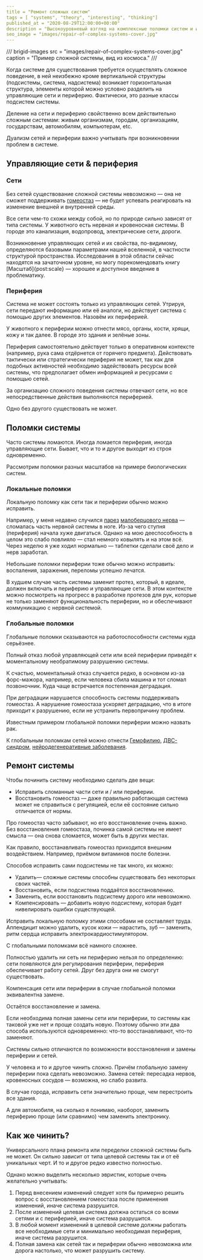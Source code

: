 ```yaml
---
title = "Ремонт сложных систем"
tags = [ "systems", "theory", "interesting", "thinking"]
published_at = "2020-08-29T12:00:00+00:00"
description = "Высокоуровневый взгляд на комплексные поломки систем и их ремонт."
seo_image = "images/repair-of-complex-systems-cover.jpg"
---
```


/// brigid-images
src = "images/repair-of-complex-systems-cover.jpg"
caption = "Пример сложной системы, вид из космоса."
///

Когда системе для существования требуется осуществлять сложное поведение, в ней неизбежно кроме вертикальной структуры (подсистемы, система, надсистема) возникает горизонтальная структура, элементы которой можно условно разделить на управляющие сети и периферию. Фактически, это разные классы подсистем системы.

Деление на сети и периферию свойственно всем действительно сложным системам: живым организмам, городам, организациям, государствам, автомобилям, компьютерам, etc.

Дуализм сетей и периферии важно учитывать при возникновении проблем в системе.

<!-- more -->

## Управляющие сети & периферия

### Сети

Без сетей существование сложной системы невозможно — она не сможет поддерживать [гомеостаз](https://ru.wikipedia.org/wiki/%D0%93%D0%BE%D0%BC%D0%B5%D0%BE%D1%81%D1%82%D0%B0%D0%B7) — не будет успевать реагировать на изменение внешней и внутренней среды.

Все сети чем-то схожи между собой, но по природе сильно зависят от типа системы. У животного есть нервная и кровеносная системы. В городе это канализация, водопровод, электрические сети, дороги.

Возникновение управляющих сетей и их свойства, по-видимому, определяются базовыми параметрами нашей вселенной, в частности структурой пространства. Исследования в этой области сейчас находятся на зачаточном уровне, но могу порекомендовать книгу [Масштаб]{post:scale} — хорошее и доступное введение в проблематику.

### Периферия

Система не может состоять только из управляющих сетей. Утрируя, сети передают информацию или её аналоги, но действует система с помощью других элементов. Назовём их периферией.

У животного к периферии можно отнести мясо, органы, кости, хрящи, кожу и так далее. В городе это здания и зелёные зоны.

Периферия самостоятельно действует только в оперативном контексте (например, рука сама отдёрнется от горячего предмета). Действовать тактически или стратегически периферия не может, так как для подобных активностей необходимо задействовать ресурсы всей системы, что предполагает обмен информацией и ресурсами с помощью сетей.

За организацию сложного поведения системы отвечают сети, но все непосредственные действия выполняются периферией.

Одно без другого существовать не может.

## Поломки системы

Часто системы ломаются. Иногда ломается периферия, иногда управляющие сети. Бывает, что и то и другое выходит из строя одновременно.

Рассмотрим поломки разных масштабов на примере биологических систем.

### Локальные поломки

Локальную поломку как сети так и периферии обычно можно исправить.

Например, у меня недавно случился [парез](https://ru.wikipedia.org/wiki/%D0%9F%D0%B0%D1%80%D0%B5%D0%B7) [малоберцового нерва](https://ru.wikipedia.org/wiki/%D0%9E%D0%B1%D1%89%D0%B8%D0%B9_%D0%BC%D0%B0%D0%BB%D0%BE%D0%B1%D0%B5%D1%80%D1%86%D0%BE%D0%B2%D1%8B%D0%B9_%D0%BD%D0%B5%D1%80%D0%B2) — сломалась часть нервной системы в ноге. Из-за чего ступня (периферия) начала хуже двигаться. Однако на мою дееспособность в целом это слабо повлияло — стал немного ковылять и на этом всё. Через неделю я уже ходил нормально — таблетки сделали своё дело и нерв заработал.

Небольшие поломки периферии тоже обычно можно исправить: воспаления, заражения, переломы успешно лечатся.

В худшем случае часть системы заменит протез, который, в идеале, должен включать и периферию и управляющие сети. В этом контексте можно посмотреть на прогресс в разработке протезов для рук, которые не только заменяют функциональность периферии, но и обеспечивают коммуникацию с нервной системой.

### Глобальные поломки

Глобальные поломки сказываются на работоспособности системы куда серьёзнее.

Полный отказ любой управляющей сети или всей периферии приведёт к моментальному необратимому разрушению системы.

К счастью, моментальный отказ случается редко, в основном из-за форс-мажора, например, если человека сбила машина и тот сломал позвоночник. Куда чаще встречается постепенная деградация.

При деградации нарушается способность системы поддерживать гомеостаз. А нарушение гомеостаза ускоряет деградацию, что в итоге приходит к разрушению, если не устранить первопричину проблем.

Известным примером глобальной поломки периферии можно назвать рак.

К глобальным поломкам сетей можно отнести [Гемофилию](https://ru.wikipedia.org/wiki/%D0%93%D0%B5%D0%BC%D0%BE%D1%84%D0%B8%D0%BB%D0%B8%D1%8F), [ДВС-синдром](https://ru.wikipedia.org/wiki/%D0%94%D0%92%D0%A1-%D1%81%D0%B8%D0%BD%D0%B4%D1%80%D0%BE%D0%BC), [нейродегенеративные заболевания](https://ru.wikipedia.org/wiki/%D0%9D%D0%B5%D0%B9%D1%80%D0%BE%D0%B4%D0%B5%D0%B3%D0%B5%D0%BD%D0%B5%D1%80%D0%B0%D1%82%D0%B8%D0%B2%D0%BD%D0%BE%D0%B5_%D0%B7%D0%B0%D0%B1%D0%BE%D0%BB%D0%B5%D0%B2%D0%B0%D0%BD%D0%B8%D0%B5).

## Ремонт системы

Чтобы починить систему необходимо сделать две вещи:

- Исправить сломанные части сети и / или периферии.
- Восстановить гомеостаз — даже правильно работающая система может не справиться с регуляцией, если её состояние сильно отличается от нормы.

Про гомеостаз часто забывают, но его восстановление очень важно. Без восстановления гомеостаза, починка самой системы не имеет смысла — она снова сломается, может быть в других местах.

Как правило, восстанавливать гомеостаз приходится внешним воздействием. Например, приёмом витаминов после болезни.

Способов исправить сами подсистемы не так много, их можно:

- Удалить— сложные системы способны существовать без некоторых своих частей.
- Восстановить, если подсистема поддаётся восстановлению.
- Заменить, если восстановить подсистему дорого или невозможно.
- Компенсировать — добавить новую подсистему, которая будет нивелировать ошибки существующей.

Исправить локальную поломку этими способами не составляет труда. Аппендицит можно удалить, кусок кожи — нарастить, зуб — заменить, ритм сердца исправить электрокардиостимулятором.

С глобальными поломками всё намного сложнее.

Полностью удалить ни сеть ни периферию нельзя по определению: сети появляются для регулирования периферии, периферия обеспечивает работу сетей. Друг без друга они не смогут существовать.

Компенсация сети или периферии в случае глобальной поломки эквивалентна замене.

Остаётся восстановление и замена.

Если необходима полная замены сети или периферии, то системы как таковой уже нет и проще создать новую. Поэтому обычно эти два способа используются одновременно: что-то восстанавливают, что-то заменяют.

Системы сильно отличаются по возможности восстановления и замены периферии и сетей.

У человека и то и другое чинить сложно. Причём глобальную замену периферии пока сделать невозможно. Замена сетей: пересадка нервов, кровеносных сосудов — возможна, но слабо развита.

В случае города, исправить сети значительно проще, чем перестроить все здания.

А для автомобиля, на сколько я понимаю, наоборот, заменить периферию проще (или сравнимо) чем заменить электронику.

## Как же чинить?

Универсального плана ремонта или переделки сложной системы быть не может. Он сильно зависит от типа целевой системы так и от её уникальных черт. И то и другое редко известно полностью.

Однако можно выделить несколько эвристик, которые очень желательно учитывать:

1. Перед внесением изменений следует хотя бы примерно решить вопрос с восстановлением гомеостаза после применения изменений, иначе система разрушится.
2. После изменений целевая система должна остаться со всеми сетями и с периферией, иначе система разрушится.
3. В любой момент изменений в целевой системе должны работать все необходимые сети и минимально необходимая периферия, иначе система разрушится.
4. Полная замена как сетей так и периферии обычно невозможна или дорога настолько, что может разрушить систему.

